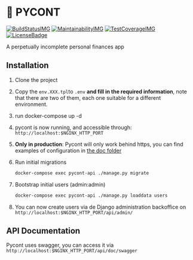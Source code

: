 # 🍺 PYCONT

[![BuildStatusIMG][]][BuildStatus] [![MaintainabilityIMG][]][Maintainability] [![TestCoverageIMG][]][TestCoverage] [![LicenseBadge][]][License]

A perpetually incomplete personal finances app

## Installation

1. Clone the project
1. Copy the `env.XXX.tpl`to `.env` **and fill in the required information**, note that there are two of them,
   each one suitable for a different environment.
1. run docker-compose up -d
1. pycont is now running, and accessible through: `http://localhost:$NGINX_HTTP_PORT`
1. **Only in production**: Pycont will only work behind https, you can find examples of configuration in [the doc folder](doc/examples)
1. Run initial migrations

    ```sh
    docker-compose exec pycont-api ./manage.py migrate
    ```

1. Bootstrap initial users (admin:admin)

    ```sh
    docker-compose exec pycont-api ./manage.py loaddata users
    ```

1. You can now create users via de Django administration backoffice on `http://localhost:$NGINX_HTTP_PORT/api/admin/`

## API Documentation

Pycont uses swagger, you can access it via `http://localhost:$NGINX_HTTP_PORT/api/doc/swagger`

[BuildStatusIMG]: https://travis-ci.org/sieira/pycont.png?branch=master
[BuildStatus]: https://travis-ci.org/sieira/pycont
[MaintainabilityIMG]: https://api.codeclimate.com/v1/badges/4578991db8bc4049a8e1/maintainability
[Maintainability]: https://codeclimate.com/github/sieira/pycont/maintainability
[TestCoverageIMG]: https://api.codeclimate.com/v1/badges/4578991db8bc4049a8e1/test_coverage
[TestCoverage]: https://codeclimate.com/github/sieira/pycont/test_coverage
[LicenseBadge]: https://img.shields.io/badge/License-BSD%203--Clause-blue.svg
[License]: https://github.com/sieira/pycont/blob/master/LICENSE
